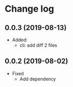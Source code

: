 # Change log

## 0.0.3 (2019-08-13)

* Added:
  * cli: add diff 2 files

## 0.0.2 (2019-08-02)

* Fixed
  * Add dependency

